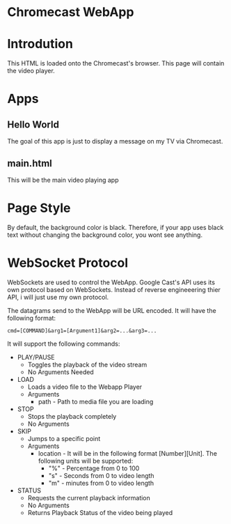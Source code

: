 Chromecast WebApp
=================

# Introdution
This HTML is loaded onto the Chromecast's browser.  This page will contain the video player.

# Apps

## Hello World
The goal of this app is just to display a message on my TV via Chromecast.

## main.html
This will be the main video playing app

# Page Style
By default, the background color is black.  Therefore, if your app uses black text without changing the background color, you wont see anything.  

# WebSocket Protocol
WebSockets are used to control the WebApp.  Google Cast's API uses its own protocol based on WebSockets.  Instead of reverse engineeering thier API, i will just use my own protocol.

The datagrams send to the WebApp will be URL encoded.  It will have the following format:

	cmd=[COMMAND]&arg1=[Argument1]&arg2=...&arg3=...

It will support the following commands:
* PLAY/PAUSE
    * Toggles the playback of the video stream
    * No Arguments Needed
* LOAD
    * Loads a video file to the Webapp Player
    * Arguments
        * path - Path to media file you are loading
* STOP
    * Stops the playback completely
    * No Arguments
* SKIP
    * Jumps to a specific point
    * Arguments
        * location - It will be in the following format [Number][Unit].  The following units will be supported:  
            * "%" - Percentage from 0 to 100
            * "s" - Seconds from 0 to video length
            * "m" - minutes from 0 to video length
* STATUS
    * Requests the current playback information
    * No Arguments
    * Returns Playback Status of the video being played


